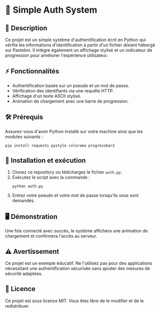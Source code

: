 # 🔐 Simple Auth System

## 📜 Description
Ce projet est un simple système d'authentification écrit en Python qui vérifie les informations d'identification à partir d'un fichier distant hébergé sur Pastebin. Il intègre également un affichage stylisé et un indicateur de progression pour améliorer l'expérience utilisateur.

## ⚡ Fonctionnalités
- Authentification basée sur un pseudo et un mot de passe.
- Vérification des identifiants via une requête HTTP.
- Affichage d'un texte ASCII stylisé.
- Animation de chargement avec une barre de progression.

## 🛠️ Prérequis
Assurez-vous d'avoir Python installé sur votre machine ainsi que les modules suivants :

```
pip install requests pystyle colorama progressbar2
```

## 🚀 Installation et exécution
1. Clonez ce repository ou téléchargez le fichier `auth.py`.
2. Exécutez le script avec la commande :
   ```
   python auth.py
   ```
3. Entrez votre pseudo et votre mot de passe lorsqu'ils vous sont demandés.

## 🖥️ Démonstration
Une fois connecté avec succès, le système affichera une animation de chargement et confirmera l'accès au serveur.

## ⚠️ Avertissement
Ce projet est un exemple éducatif. Ne l'utilisez pas pour des applications nécessitant une authentification sécurisée sans ajouter des mesures de sécurité adaptées.

## 📜 Licence
Ce projet est sous licence MIT. Vous êtes libre de le modifier et de le redistribuer.
